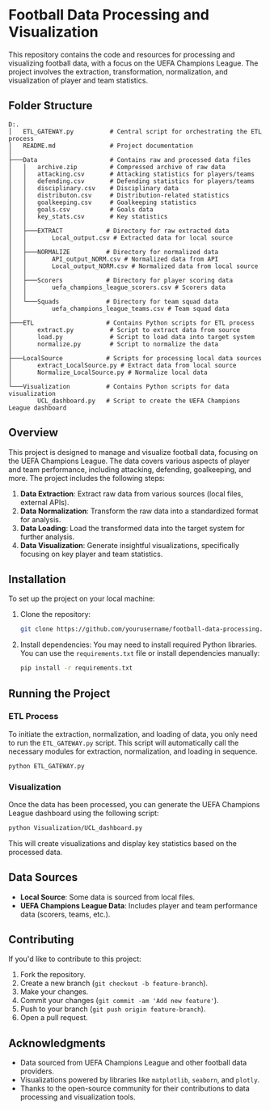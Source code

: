
# Football Data Processing and Visualization

This repository contains the code and resources for processing and visualizing football data, with a focus on the UEFA Champions League. The project involves the extraction, transformation, normalization, and visualization of player and team statistics.

## Folder Structure

```
D:.
│   ETL_GATEWAY.py          # Central script for orchestrating the ETL process
│   README.md               # Project documentation
│
├───Data                    # Contains raw and processed data files
│   │   archive.zip         # Compressed archive of raw data
│   │   attacking.csv       # Attacking statistics for players/teams
│   │   defending.csv       # Defending statistics for players/teams
│   │   disciplinary.csv    # Disciplinary data
│   │   distributon.csv     # Distribution-related statistics
│   │   goalkeeping.csv     # Goalkeeping statistics
│   │   goals.csv           # Goals data
│   │   key_stats.csv       # Key statistics
│   │
│   ├───EXTRACT            # Directory for raw extracted data
│   │       Local_output.csv # Extracted data for local source
│   │
│   ├───NORMALIZE          # Directory for normalized data
│   │       API_output_NORM.csv # Normalized data from API
│   │       Local_output_NORM.csv # Normalized data from local source
│   │
│   ├───Scorers            # Directory for player scoring data
│   │       uefa_champions_league_scorers.csv # Scorers data
│   │
│   └───Squads             # Directory for team squad data
│           uefa_champions_league_teams.csv # Team squad data
│
├───ETL                    # Contains Python scripts for ETL process
│       extract.py          # Script to extract data from source
│       load.py             # Script to load data into target system
│       normalize.py        # Script to normalize the data
│
├───LocalSource            # Scripts for processing local data sources
│       extract_LocalSource.py # Extract data from local source
│       Normalize_LocalSource.py # Normalize local data
│
└───Visualization          # Contains Python scripts for data visualization
        UCL_dashboard.py   # Script to create the UEFA Champions League dashboard
```

## Overview

This project is designed to manage and visualize football data, focusing on the UEFA Champions League. The data covers various aspects of player and team performance, including attacking, defending, goalkeeping, and more. The project includes the following steps:

1. **Data Extraction**: Extract raw data from various sources (local files, external APIs).
2. **Data Normalization**: Transform the raw data into a standardized format for analysis.
3. **Data Loading**: Load the transformed data into the target system for further analysis.
4. **Data Visualization**: Generate insightful visualizations, specifically focusing on key player and team statistics.

## Installation

To set up the project on your local machine:

1. Clone the repository:

    ```bash
    git clone https://github.com/yourusername/football-data-processing.git
    ```

2. Install dependencies: You may need to install required Python libraries. You can use the `requirements.txt` file or install dependencies manually:

    ```bash
    pip install -r requirements.txt
    ```

## Running the Project

### ETL Process

To initiate the extraction, normalization, and loading of data, you only need to run the `ETL_GATEWAY.py` script. This script will automatically call the necessary modules for extraction, normalization, and loading in sequence.

```bash
python ETL_GATEWAY.py
```

### Visualization

Once the data has been processed, you can generate the UEFA Champions League dashboard using the following script:

```bash
python Visualization/UCL_dashboard.py
```

This will create visualizations and display key statistics based on the processed data.

## Data Sources

- **Local Source**: Some data is sourced from local files.
- **UEFA Champions League Data**: Includes player and team performance data (scorers, teams, etc.).

## Contributing

If you'd like to contribute to this project:

1. Fork the repository.
2. Create a new branch (`git checkout -b feature-branch`).
3. Make your changes.
4. Commit your changes (`git commit -am 'Add new feature'`).
5. Push to your branch (`git push origin feature-branch`).
6. Open a pull request.

## Acknowledgments

- Data sourced from UEFA Champions League and other football data providers.
- Visualizations powered by libraries like `matplotlib`, `seaborn`, and `plotly`.
- Thanks to the open-source community for their contributions to data processing and visualization tools.
